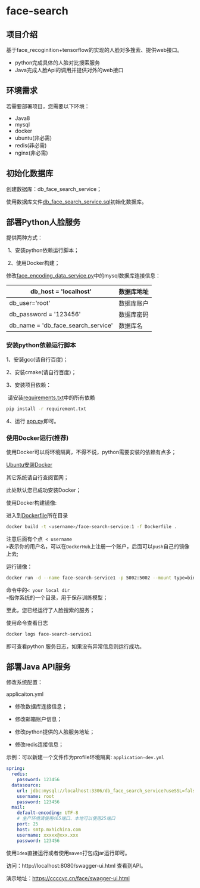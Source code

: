 # face-search
## 项目介绍

基于face_recoginition+tensorflow的实现的人脸对多搜索、提供web接口。

- python完成具体的人脸对比搜索服务
- Java完成人脸Api的调用并提供对外的web接口

## 环境需求

若需要部署项目，您需要以下环境：

- Java8
- mysql
- docker
- ubuntu(非必需)
- redis(非必需)
- nginx(非必需)

## 初始化数据库

创建数据库：db_face_search_service；

使用数据库文件[db_face_search_service.sql](https://github.com/jamesluozhiwei/face-search/blob/master/db/db_face_search_service.sql)初始化数据库。

## 部署Python人脸服务

提供两种方式：

​	1、安装python依赖运行脚本；

​	2、使用Docker构建；

修改[face_encoding_data_service.py](https://github.com/jamesluozhiwei/face-search/blob/master/face-search-service/app/face_encoding_data_service.py)中的mysql数据库连接信息：

| db_host = 'localhost'              | 数据库地址 |
| ---------------------------------- | ---------- |
| db_user='root'                     | 数据库账户 |
| db_password = '123456'             | 数据库密码 |
| db_name = 'db_face_search_service' | 数据库名   |

### 安装python依赖运行脚本

1、安装gcc(请自行百度)；

2、安装cmake(请自行百度)；

3、安装项目依赖：

​	请安装[requirements.txt](https://github.com/jamesluozhiwei/face-search/blob/master/face-search-service/app/requirements.txt)中的所有依赖

```sh
pip install -r requirement.txt
```

4、运行 [app.py](https://github.com/jamesluozhiwei/face-search/blob/master/face-search-service/app/app.py)即可。

### 使用Docker运行(推荐)

使用Docker可以将环境隔离，不得不说，python需要安装的依赖有点多；

[Ubuntu安装Docker](https://blog.csdn.net/qq_38403662/article/details/103912445)

其它系统请自行查阅官网；

此处默认您已成功安装Docker；

使用Docker构建镜像:

进入到[Dockerfile](https://github.com/jamesluozhiwei/face-search/blob/master/face-search-service/app/Dockerfile)所在目录

```sh
docker build -t <username>/face-search-service:1 -f Dockerfile .
```

注意后面有个点<code> < username ></code>表示你的用户名，可以在<code>DockerHub</code>上注册一个账户，后面可以<code>push</code>自己的镜像上去;

运行镜像：

```sh
docker run -d --name face-search-service1 -p 5002:5002 --mount type=bind,source=<your local dir>,target=/usr/src/app/model jamesluozhiwei/face-search-service:1
```

命令中的<code>< your local dir ></code>指你系统的一个目录，用于保存训练模型；

至此，您已经运行了人脸搜索的服务；

使用命令查看日志

```sh
docker logs face-search-service1
```

即可查看python 服务日志，如果没有异常信息则运行成功。

## 部署Java API服务

修改系统配置：

applicaiton.yml

- 修改数据库连接信息；

- 修改邮箱账户信息；

- 修改python提供的人脸服务地址；

- 修改redis连接信息；

示例：可以新建一个文件作为profile环境隔离: <code>application-dev.yml</code>

```yml
spring:
  redis:
    password: 123456
  datasource:
    url: jdbc:mysql://localhost:3306/db_face_search_service?useSSL=false&characterEncoding=utf8&serverTimezone=GMT%2B8
    username: root
    password: 123456
  mail:
    default-encoding: UTF-8
    # 生产环境请使用465端口、本地可以使用25端口
    port: 25
    host: smtp.mxhichina.com
    username: xxxxx@xxx.xxx
    password: 123456
```

使用<code>Idea</code>直接运行或者使用<code>maven</code>打包成jar运行即可。

访问：http://localhost:8080/swagger-ui.html 查看到API。

演示地址：https://ccccyc.cn/face/swagger-ui.html

